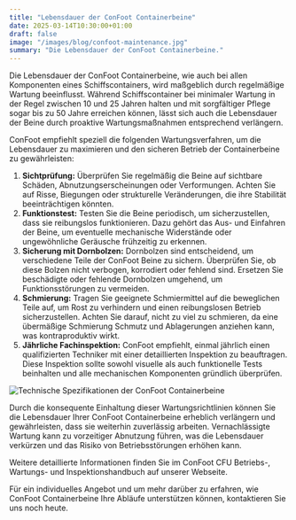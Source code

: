 ```yaml
---
title: "Lebensdauer der ConFoot Containerbeine"
date: 2025-03-14T10:30:00+01:00
draft: false
image: "/images/blog/confoot-maintenance.jpg"
summary: "Die Lebensdauer der ConFoot Containerbeine."
---
```


Die Lebensdauer der ConFoot Containerbeine, wie auch bei allen Komponenten eines Schiffscontainers, wird maßgeblich durch regelmäßige Wartung beeinflusst. Während Schiffscontainer bei minimaler Wartung in der Regel zwischen 10 und 25 Jahren halten und mit sorgfältiger Pflege sogar bis zu 50 Jahre erreichen können, lässt sich auch die Lebensdauer der Beine durch proaktive Wartungsmaßnahmen entsprechend verlängern.

ConFoot empfiehlt speziell die folgenden Wartungsverfahren, um die Lebensdauer zu maximieren und den sicheren Betrieb der Containerbeine zu gewährleisten:

1.  **Sichtprüfung:** Überprüfen Sie regelmäßig die Beine auf sichtbare Schäden, Abnutzungserscheinungen oder Verformungen. Achten Sie auf Risse, Biegungen oder strukturelle Veränderungen, die ihre Stabilität beeinträchtigen könnten.
2.  **Funktionstest:** Testen Sie die Beine periodisch, um sicherzustellen, dass sie reibungslos funktionieren. Dazu gehört das Aus- und Einfahren der Beine, um eventuelle mechanische Widerstände oder ungewöhnliche Geräusche frühzeitig zu erkennen.
3.  **Sicherung mit Dornbolzen:** Dornbolzen sind entscheidend, um verschiedene Teile der ConFoot Beine zu sichern. Überprüfen Sie, ob diese Bolzen nicht verbogen, korrodiert oder fehlend sind. Ersetzen Sie beschädigte oder fehlende Dornbolzen umgehend, um Funktionsstörungen zu vermeiden.
4.  **Schmierung:** Tragen Sie geeignete Schmiermittel auf die beweglichen Teile auf, um Rost zu verhindern und einen reibungslosen Betrieb sicherzustellen. Achten Sie darauf, nicht zu viel zu schmieren, da eine übermäßige Schmierung Schmutz und Ablagerungen anziehen kann, was kontraproduktiv wirkt.
5.  **Jährliche Fachinspektion:** ConFoot empfiehlt, einmal jährlich einen qualifizierten Techniker mit einer detaillierten Inspektion zu beauftragen. Diese Inspektion sollte sowohl visuelle als auch funktionelle Tests beinhalten und alle mechanischen Komponenten gründlich überprüfen.

![Technische Spezifikationen der ConFoot Containerbeine](/images/blog/technicka-specifikace-nohy-confott-CF.png)

Durch die konsequente Einhaltung dieser Wartungsrichtlinien können Sie die Lebensdauer Ihrer ConFoot Containerbeine erheblich verlängern und gewährleisten, dass sie weiterhin zuverlässig arbeiten. Vernachlässigte Wartung kann zu vorzeitiger Abnutzung führen, was die Lebensdauer verkürzen und das Risiko von Betriebsstörungen erhöhen kann.

Weitere detaillierte Informationen finden Sie im ConFoot CFU Betriebs-, Wartungs- und Inspektionshandbuch auf unserer Webseite.

Für ein individuelles Angebot und um mehr darüber zu erfahren, wie ConFoot Containerbeine Ihre Abläufe unterstützen können, kontaktieren Sie uns noch heute.